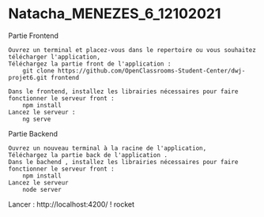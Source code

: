 # Natacha_MENEZES_6_12102021


Partie Frontend

    Ouvrez un terminal et placez-vous dans le repertoire ou vous souhaitez télécharger l'application,
    Téléchargez la partie front de l'application :
        git clone https://github.com/OpenClassrooms-Student-Center/dwj-projet6.git frontend
  
    Dans le frontend, installez les librairies nécessaires pour faire fonctionner le serveur front :
        npm install
    Lancez le serveur :
        ng serve

Partie Backend

    Ouvrez un nouveau terminal à la racine de l'application,
    Téléchargez la partie back de l'application .       
    Dans le bachend , installez les librairies nécessaires pour faire fonctionner le serveur front :
        npm install
    Lancez le serveur
        node server

Lancer : http://localhost:4200/ ! rocket
